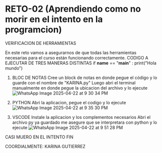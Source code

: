# RETO-02 (Aprendiendo como no morir en el intento en la programcion)
VERIFICACION DE HERRAMIENTAS

En este reto vamos a asegurarnos de que todas las herramientas necesarias para el curso están funcionando correctamente.
CODIGO A EJECUTAR DE TRES MANERAS DISTINTAS
if __name__ == "__main__" :
  print("Hola mundo")
  
1. BLOC DE NOTAS
Cree un block de notas en donde pegue el código y lo guarde con el nombre de "KARINA.py"
Luego abri el terminal manualmente en donde pegue la ubicacion del archivo y lo ejecute
![WhatsApp Image 2025-04-22 at 9 30 34 PM](https://github.com/user-attachments/assets/9688c571-3015-4014-b5cc-3daaeded2820)

2. PYTHON
Abri la aplicacion, pegue el codigo y lo ejecute
![WhatsApp Image 2025-04-22 at 9 35 30 PM](https://github.com/user-attachments/assets/bb5ee914-28c2-4aea-b780-d928fc5ac5c5)

3. VSCODE
Instale la aplicacion y los complementos necesarios
Abri el archivo py ya guardado
me asegure que se interpretara con python y lo ejecute
![WhatsApp Image 2025-04-22 at 9 51 28 PM](https://github.com/user-attachments/assets/db7af9f2-e634-4437-ae0a-0f8667eb65f0)

CASI MUERO EN EL INTENTO 
FIN

COORDIALMENTE: KARINA GUTIERREZ


